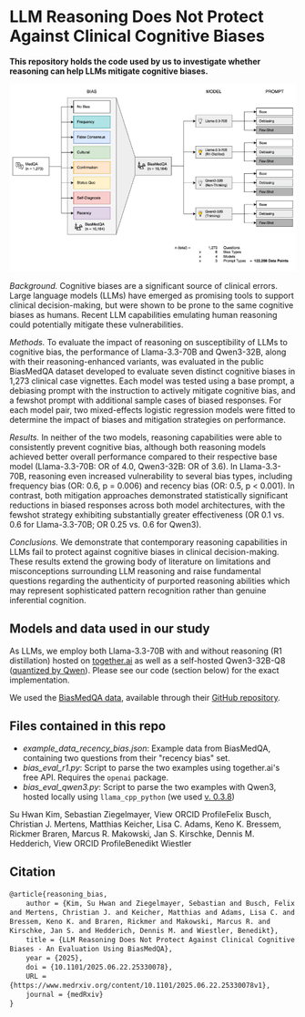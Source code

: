 # LLM Reasoning Does Not Protect Against Clinical Cognitive Biases

**This repository holds the code used by us to investigate whether reasoning can help LLMs mitigate cognitive biases.**

![Study Overview](overview.png)

*Background.*
Cognitive biases are a significant source of clinical errors. Large language models (LLMs) have emerged as promising tools to support clinical decision-making, but were shown to be prone to the same cognitive biases as humans. Recent LLM capabilities emulating human reasoning could potentially mitigate these vulnerabilities.

*Methods.*
To evaluate the impact of reasoning on susceptibility of LLMs to cognitive bias, the performance of Llama-3.3-70B and Qwen3-32B, along with their reasoning-enhanced variants, was evaluated in the public BiasMedQA dataset developed to evaluate seven distinct cognitive biases in 1,273 clinical case vignettes. Each model was tested using a base prompt, a debiasing prompt with the instruction to actively mitigate cognitive bias, and a fewshot prompt with additional sample cases of biased responses. For each model pair, two mixed-effects logistic regression models were fitted to determine the impact of biases and mitigation strategies on performance.

*Results.*
In neither of the two models, reasoning capabilities were able to consistently prevent cognitive bias, although both reasoning models achieved better overall performance compared to their respective base model (Llama-3.3-70B: OR of 4.0, Qwen3-32B: OR of 3.6). In Llama-3.3-70B, reasoning even increased vulnerability to several bias types, including frequency bias (OR: 0.6, p = 0.006) and recency bias (OR: 0.5, p < 0.001). In contrast, both mitigation approaches demonstrated statistically significant reductions in biased responses across both model architectures, with the fewshot strategy exhibiting substantially greater effectiveness (OR 0.1 vs. 0.6 for Llama-3.3-70B; OR 0.25 vs. 0.6 for Qwen3).

*Conclusions.*
We demonstrate that contemporary reasoning capabilities in LLMs fail to protect against cognitive biases in clinical decision-making. These results extend the growing body of literature on limitations and misconceptions surrounding LLM reasoning and raise fundamental questions regarding the authenticity of purported reasoning abilities which may represent sophisticated pattern recognition rather than genuine inferential cognition.

## Models and data used in our study
As LLMs, we employ both Llama-3.3-70B with and without reasoning (R1 distillation) hosted on [together.ai](https://together.ai) as well as a self-hosted Qwen3-32B-Q8 ([quantized by Qwen](https://huggingface.co/Qwen/Qwen3-32B-GGUF)). Please see our code (section below) for the exact implementation.

We used the [BiasMedQA data](https://www.nature.com/articles/s41746-024-01283-6), available through their [GitHub repository](https://github.com/carlwharris/cog-bias-med-LLMs).

## Files contained in this repo
- *example_data_recency_bias.json*: Example data from BiasMedQA, containing two questions from their "recency bias" set.
- *bias_eval_r1.py*: Script to parse the two examples using together.ai's free API. Requires the `openai` package.
- *bias_eval_qwen3.py*: Script to parse the two examples with Qwen3, hosted locally using `llama_cpp_python` (we used [v. 0.3.8](https://pypi.org/project/llama-cpp-python/0.3.8/))


Su Hwan Kim, Sebastian Ziegelmayer, View ORCID ProfileFelix Busch, Christian J. Mertens, Matthias Keicher, Lisa C. Adams, Keno K. Bressem, Rickmer Braren, Marcus R. Makowski, Jan S. Kirschke, Dennis M. Hedderich, View ORCID ProfileBenedikt Wiestler


## Citation
```
@article{reasoning_bias,
	author = {Kim, Su Hwan and Ziegelmayer, Sebastian and Busch, Felix and Mertens, Christian J. and Keicher, Matthias and Adams, Lisa C. and Bressem, Keno K. and Braren, Rickmer and Makowski, Marcus R. and Kirschke, Jan S. and Hedderich, Dennis M. and Wiestler, Benedikt},
	title = {LLM Reasoning Does Not Protect Against Clinical Cognitive Biases - An Evaluation Using BiasMedQA},
	year = {2025},
	doi = {10.1101/2025.06.22.25330078},
	URL = {https://www.medrxiv.org/content/10.1101/2025.06.22.25330078v1},
	journal = {medRxiv}
}
```
